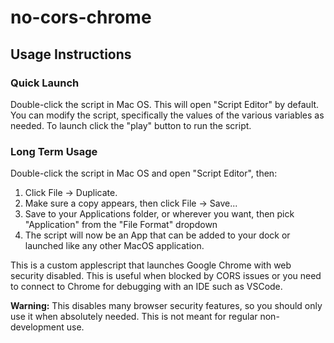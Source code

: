 # no-cors-chrome

## Usage Instructions

### Quick Launch

Double-click the script in Mac OS.  This will open "Script Editor" by default.  You can modify the script,
specifically the values of the various variables as needed.  To launch click the "play" button to run the script.

### Long Term Usage

Double-click the script in Mac OS and open "Script Editor", then:
1) Click File -> Duplicate.
2) Make sure a copy appears, then click File -> Save...
3) Save to your Applications folder, or wherever you want, then pick "Application" from the "File Format" dropdown
4) The script will now be an App that can be added to your dock or launched like any other MacOS application.

This is a custom applescript that launches Google Chrome with web security disabled.  This is useful when blocked by CORS issues
or you need to connect to Chrome for debugging with an IDE such as VSCode.

**Warning:** This disables many browser security features, so you should only use it when absolutely needed.  This is not meant for regular non-development use.
